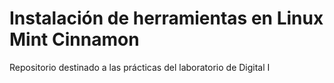 # Instalación de herramientas en Linux Mint Cinnamon
Repositorio destinado a las prácticas del laboratorio de Digital I
